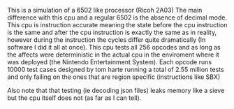 This is a simulation of a 6502 like processor (Ricoh 2A03)
The main difference with this cpu and a regular 6502 is the absence
of decimal mode. This cpu is instruction accurate meaning the state
before the cpu instruction is the same and after the cpu instruction is
exactly the same as in reality, however during the instruction the cycles
differ quite dramatically (In software I did it all at once). This cpu
tests all 256 opcodes and as long as the affects were deterministic
in the actual cpu in the enviroment where it was deployed (the Nintendo 
Entertainment System). Each opcode runs 10000 test cases designed by tom
harte running a total of 2.55 million tests and only failing on the ones
that are region specific (instructions like SBX)

Also note that that testing (ie decoding json files) leaks memory like a sieve but
the cpu itself does not (as far as I can tell).
